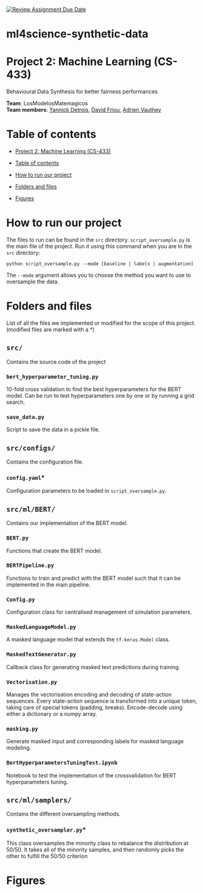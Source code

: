 [![Review Assignment Due Date](https://classroom.github.com/assets/deadline-readme-button-24ddc0f5d75046c5622901739e7c5dd533143b0c8e959d652212380cedb1ea36.svg)](https://classroom.github.com/a/fEFF99tU)

# ml4science-synthetic-data
# Project 2: Machine Learning (CS-433)

Behavioural Data Synthesis for better fairness performances

**Team**: LosModelosMatemagicos <br>
**Team members**: [Yannick Detrois](https://github.com/YannickDetrois), [David Friou](https://github.com/AfroDeivid), [Adrien Vauthey](https://github.com/Lugiasc) 

# Table of contents
- [Project 2: Machine Learning (CS-433)](#project-2-machine-learning-cs-433)
- [Table of contents](#table-of-contents)
- [How to run our project](#how-to-run-our-project)
- [Folders and files](#folders-and-files)

- [Figures](#figures)

# How to run our project
The files to run can be found in the `src` directory. `script_oversample.py` is the main file of the project. Run it using this command when you are in the `src` directory:
```
python script_oversample.py --mode [baseline | labels | augmentation]
```
The `--mode` argument allows you to choose the method you want to use to oversample the data. 

# Folders and files
List of all the files we implemented or modified for the scope of this project. (modified files are marked with a *)

## `src/`
Contains the source code of the project

### `bert_hyperparameter_tuning.py`
10-fold cross validation to find the best hyperparameters for the BERT model. Can be run to test hyperparameters one by one or by running a grid search.

### `save_data.py`
Script to save the data in a pickle file.

## `src/configs/`
Contains the configuration file.

### `config.yaml`*
Configuration parameters to be loaded in `script_oversample.py`.

## `src/ml/BERT/`
Contains our implementation of the BERT model.

### `BERT.py`
Functions that create the BERT model.

### `BERTPipeline.py`
Functions to train and predict with the BERT model such that it can be implemented in the main pipeline.

### `Config.py`
Configuration class for centralised management of simulation parameters.

### `MaskedLanguageModel.py`
A masked language model that extends the `tf.keras.Model` class.

### `MaskedTextGenerator.py`
Callback class for generating masked text predictions during training.

### `Vectorisation.py`
Manages the vectorisation encoding and decoding of state-action sequences.
Every state-action sequence is transformed into a unique token, taking care of special tokens (padding, breaks). Encode-decode using either a dictionary or a numpy array.

### `masking.py`
Generate masked input and corresponding labels for masked language modeling.

### `BertHyperparametersTuningTest.ipynb`
Notebook to test the implementation of the crossvalidation for BERT hyperparameters tuning.

## `src/ml/samplers/`
Contains the different oversampling methods.

### `synthetic_oversampler.py`*
This class oversamples the minority class to rebalance the distribution at 50/50. 
It takes all of the minority samples, and then randomly picks the other to fulfill the 50/50 criterion

# Figures
